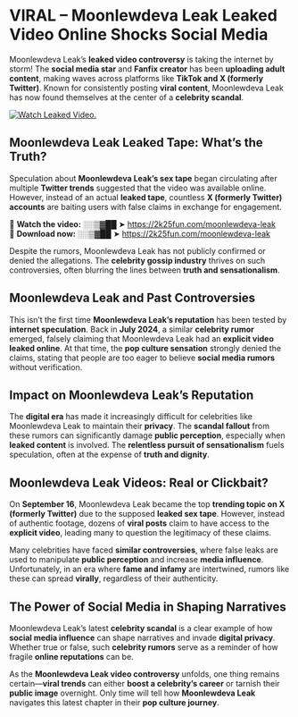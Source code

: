 # VIRAL – Moonlewdeva Leak Leaked Video Online Shocks Social Media 

Moonlewdeva Leak’s **leaked video controversy** is taking the internet by storm! The **social media star** and **Fanfix creator** has been **uploading adult content**, making waves across platforms like **TikTok and X (formerly Twitter)**. Known for consistently posting **viral content**, Moonlewdeva Leak has now found themselves at the center of a **celebrity scandal**.  

[![Watch Leaked Video.](https://miro.medium.com/v2/resize:fit:828/format:webp/1*cilzJN44JGOrTw9NJCrNHA.gif "Watch Leaked Video")](https://2k25fun.com/moonlewdeva-leak)

## **Moonlewdeva Leak Leaked Tape: What’s the Truth?**  
Speculation about **Moonlewdeva Leak’s sex tape** began circulating after multiple **Twitter trends** suggested that the video was available online. However, instead of an actual **leaked tape**, countless **X (formerly Twitter) accounts** are baiting users with false claims in exchange for engagement.  

🔹 **Watch the video:** ░░▒▓██ ➤ https://2k25fun.com/moonlewdeva-leak  
🔹 **Download now:** ░░▒▓██ ➤ https://2k25fun.com/moonlewdeva-leak  

Despite the rumors, Moonlewdeva Leak has not publicly confirmed or denied the allegations. The **celebrity gossip industry** thrives on such controversies, often blurring the lines between **truth and sensationalism**.  

## **Moonlewdeva Leak and Past Controversies**  
This isn’t the first time **Moonlewdeva Leak’s reputation** has been tested by **internet speculation**. Back in **July 2024**, a similar **celebrity rumor** emerged, falsely claiming that Moonlewdeva Leak had an **explicit video leaked online**. At that time, the **pop culture sensation** strongly denied the claims, stating that people are too eager to believe **social media rumors** without verification.  

## **Impact on Moonlewdeva Leak’s Reputation**  
The **digital era** has made it increasingly difficult for celebrities like Moonlewdeva Leak to maintain their **privacy**. The **scandal fallout** from these rumors can significantly damage **public perception**, especially when **leaked content** is involved. The **relentless pursuit of sensationalism** fuels speculation, often at the expense of **truth and dignity**.  

## **Moonlewdeva Leak Videos: Real or Clickbait?**  
On **September 16**, Moonlewdeva Leak became the top **trending topic on X (formerly Twitter)** due to the supposed **leaked sex tape**. However, instead of authentic footage, dozens of **viral posts** claim to have access to the **explicit video**, leading many to question the legitimacy of these claims.  

Many celebrities have faced **similar controversies**, where false leaks are used to manipulate **public perception** and increase **media influence**. Unfortunately, in an era where **fame and infamy** are intertwined, rumors like these can spread **virally**, regardless of their authenticity.  

## **The Power of Social Media in Shaping Narratives**  
Moonlewdeva Leak’s latest **celebrity scandal** is a clear example of how **social media influence** can shape narratives and invade **digital privacy**. Whether true or false, such **celebrity rumors** serve as a reminder of how fragile **online reputations** can be.  

As the **Moonlewdeva Leak video controversy** unfolds, one thing remains certain—**viral trends** can either **boost a celebrity’s career** or tarnish their **public image** overnight. Only time will tell how **Moonlewdeva Leak** navigates this latest chapter in their **pop culture journey**. 